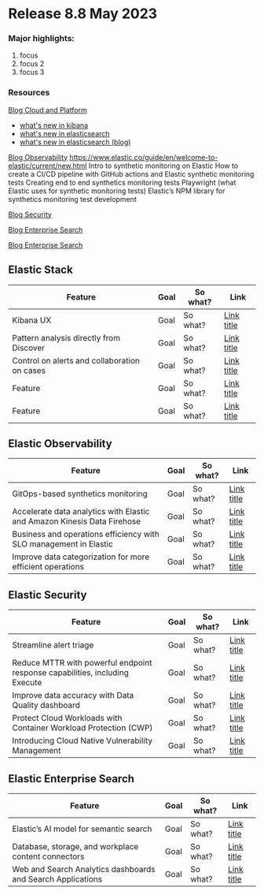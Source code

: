 # Release 8.8 May 2023
### Major highlights:
1. focus 
2. focus 2
3. focus 3

### Resources 

[Blog Cloud and Platform](https://www.elastic.co/blog/whats-new-kibana-ml-8-8-0)
- [what's new in kibana](https://www.elastic.co/guide/en/kibana/8.8/whats-new.html)
- [what's new in elasticsearch](https://www.elastic.co/guide/en/elasticsearch/reference/8.8/release-highlights.html) 
- [what's new in elasticsearch (blog)](https://www.elastic.co/blog/whats-new-elasticsearch-8-8-0)

[Blog Observability](https://www.elastic.co/blog/whats-new-elastic-observability-8-8-0)
https://www.elastic.co/guide/en/welcome-to-elastic/current/new.html
Intro to synthetic monitoring on Elastic
How to create a CI/CD pipeline with GitHub actions and Elastic synthetic monitoring tests
Creating end to end synthetics monitoring tests
Playwright (what Elastic uses for synthetic monitoring tests)
Elastic’s NPM library for synthetics monitoring test development

[Blog Security](https://www.elastic.co/blog/whats-new-elastic-security-8-8-0)

[Blog Enterprise Search](https://www.elastic.co/blog/whats-new-elastic-enterprise-search-8-8-0)

[Blog Enterprise Search](https://www.elastic.co/guide/en/welcome-to-elastic/current/new.html) 

## Elastic Stack
| Feature | Goal |So what? | Link|
| ----------- | ----------- |----------- |----------- |
| Kibana UX | Goal |So what? | [Link title](https://www.example.com)|
| Pattern analysis directly from Discover | Goal |So what? | [Link title](https://www.example.com)|
| Control on alerts and collaboration on cases | Goal |So what? | [Link title](https://www.example.com)|
| Feature | Goal |So what? | [Link title](https://www.example.com)|
| Feature | Goal |So what? | [Link title](https://www.example.com)|


## Elastic Observability
| Feature | Goal |So what? | Link|
| ----------- | ----------- |----------- |----------- |
| GitOps-based synthetics monitoring | Goal |So what? | [Link title](https://www.example.com)|
| Accelerate data analytics with Elastic and Amazon Kinesis Data Firehose | Goal |So what? | [Link title](https://www.example.com)|
| Business and operations efficiency with SLO management in Elastic | Goal |So what? | [Link title](https://www.example.com)|
| Improve data categorization for more efficient operations  | Goal |So what? | [Link title](https://www.example.com)|


## Elastic Security
| Feature | Goal |So what? | Link|
| ----------- | ----------- |----------- |----------- |
| Streamline alert triage | Goal |So what? | [Link title](https://www.example.com)|
| Reduce MTTR with powerful endpoint response capabilities, including Execute | Goal |So what? | [Link title](https://www.example.com)|
| Improve data accuracy with Data Quality dashboard | Goal |So what? | [Link title](https://www.example.com)|
| Protect Cloud Workloads with Container Workload Protection (CWP) | Goal |So what? | [Link title](https://www.example.com)|
| Introducing Cloud Native Vulnerability Management | Goal |So what? | [Link title](https://www.example.com)|

## Elastic Enterprise Search
| Feature | Goal |So what? | Link|
| ----------- | ----------- |----------- |----------- |
| Elastic’s AI model for semantic search | Goal |So what? | [Link title](https://www.example.com)|
| Database, storage, and workplace content connectors  | Goal |So what? | [Link title](https://www.example.com)|
| Web and Search Analytics dashboards and Search Applications  | Goal |So what? | [Link title](https://www.example.com)|